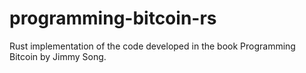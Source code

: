 # programming-bitcoin-rs
Rust implementation of the code developed in the book Programming Bitcoin by Jimmy Song. 
